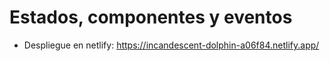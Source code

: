 # Estados, componentes y eventos

- Despliegue en netlify: https://incandescent-dolphin-a06f84.netlify.app/